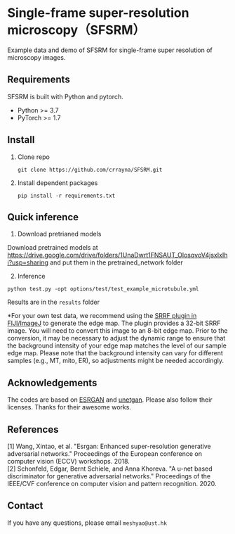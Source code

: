 # Single-frame super-resolution microscopy（SFSRM）
Example data and demo of SFSRM for single-frame super resolution of microscopy images.<br>
## Requirements
SFSRM is built with Python and pytorch. 
* Python >= 3.7
* PyTorch >= 1.7
## Install
1. Clone repo<br>
    ```
    git clone https://github.com/crrayna/SFSRM.git
    ```
2. Install dependent packages<br>
    ```
    pip install -r requirements.txt
    ```
## Quick inference
1. Download pretrianed models <br>

Download pretrained models at https://drive.google.com/drive/folders/1UnaDwrt1FNSAUT_OlosqvoV4jsxIxIhi?usp=sharing and put them in the pretrained_network folder

2. Inference <br>
```
python test.py -opt options/test/test_example_microtubule.yml
```
Results are in the `results` folder

*For your own test data, we recommend using the [SRRF plugin in FIJI/ImageJ](https://github.com/HenriquesLab/NanoJ-SRRF) to generate the edge map. The plugin provides a 32-bit SRRF image. You will need to convert this image to an 8-bit edge map. Prior to the conversion, it may be necessary to adjust the dynamic range to ensure that the background intensity of your edge map matches the level of our sample edge map. Please note that the background intensity can vary for different samples (e.g., MT, mito, ER), so adjustments might be needed accordingly.

## Acknowledgements
The codes are based on [ESRGAN](https://github.com/XPixelGroup/BasicSR) and [unetgan](https://github.com/boschresearch/unetgan). Please also follow their licenses. Thanks for their awesome works.
## References
[1] Wang, Xintao, et al. "Esrgan: Enhanced super-resolution generative adversarial networks." Proceedings of the European conference on computer vision (ECCV) workshops. 2018. <br>
[2] Schonfeld, Edgar, Bernt Schiele, and Anna Khoreva. "A u-net based discriminator for generative adversarial networks." Proceedings of the IEEE/CVF conference on computer vision and pattern recognition. 2020. <br>
## Contact
If you have any questions, please email `meshyao@ust.hk`
